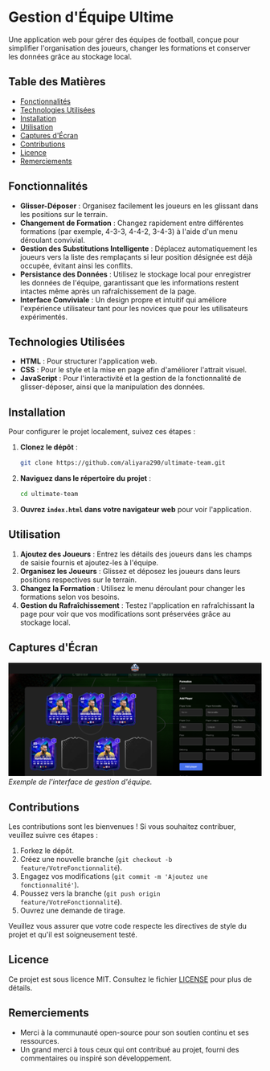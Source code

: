 # Gestion d'Équipe Ultime

Une application web pour gérer des équipes de football, conçue pour simplifier l'organisation des joueurs, changer les formations et conserver les données grâce au stockage local.

## Table des Matières

- [Fonctionnalités](#fonctionnalités)
- [Technologies Utilisées](#technologies-utilisées)
- [Installation](#installation)
- [Utilisation](#utilisation)
- [Captures d'Écran](#captures-décran)
- [Contributions](#contributions)
- [Licence](#licence)
- [Remerciements](#remerciements)

## Fonctionnalités

- **Glisser-Déposer** : Organisez facilement les joueurs en les glissant dans les positions sur le terrain.
- **Changement de Formation** : Changez rapidement entre différentes formations (par exemple, 4-3-3, 4-4-2, 3-4-3) à l'aide d'un menu déroulant convivial.
- **Gestion des Substitutions Intelligente** : Déplacez automatiquement les joueurs vers la liste des remplaçants si leur position désignée est déjà occupée, évitant ainsi les conflits.
- **Persistance des Données** : Utilisez le stockage local pour enregistrer les données de l'équipe, garantissant que les informations restent intactes même après un rafraîchissement de la page.
- **Interface Conviviale** : Un design propre et intuitif qui améliore l'expérience utilisateur tant pour les novices que pour les utilisateurs expérimentés.

## Technologies Utilisées

- **HTML** : Pour structurer l'application web.
- **CSS** : Pour le style et la mise en page afin d'améliorer l'attrait visuel.
- **JavaScript** : Pour l'interactivité et la gestion de la fonctionnalité de glisser-déposer, ainsi que la manipulation des données.

## Installation

Pour configurer le projet localement, suivez ces étapes :

1. **Clonez le dépôt** :
   ```bash
   git clone https://github.com/aliyara290/ultimate-team.git
   ```
2. **Naviguez dans le répertoire du projet** :
   ```bash
   cd ultimate-team
   ```
3. **Ouvrez `index.html` dans votre navigateur web** pour voir l'application.

## Utilisation

1. **Ajoutez des Joueurs** : Entrez les détails des joueurs dans les champs de saisie fournis et ajoutez-les à l'équipe.
2. **Organisez les Joueurs** : Glissez et déposez les joueurs dans leurs positions respectives sur le terrain.
3. **Changez la Formation** : Utilisez le menu déroulant pour changer les formations selon vos besoins.
4. **Gestion du Rafraîchissement** : Testez l'application en rafraîchissant la page pour voir que vos modifications sont préservées grâce au stockage local.

## Captures d'Écran

![Capture d'Écran de Gestion d'Équipe](./public/images/bg/project-caps.png)  
*Exemple de l'interface de gestion d'équipe.*

## Contributions

Les contributions sont les bienvenues ! Si vous souhaitez contribuer, veuillez suivre ces étapes :

1. Forkez le dépôt.
2. Créez une nouvelle branche (`git checkout -b feature/VotreFonctionnalité`).
3. Engagez vos modifications (`git commit -m 'Ajoutez une fonctionnalité'`).
4. Poussez vers la branche (`git push origin feature/VotreFonctionnalité`).
5. Ouvrez une demande de tirage.

Veuillez vous assurer que votre code respecte les directives de style du projet et qu'il est soigneusement testé.

## Licence

Ce projet est sous licence MIT. Consultez le fichier [LICENSE](LICENSE) pour plus de détails.

## Remerciements

- Merci à la communauté open-source pour son soutien continu et ses ressources.
- Un grand merci à tous ceux qui ont contribué au projet, fourni des commentaires ou inspiré son développement.
